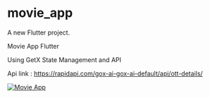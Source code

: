 # movie_app

A new Flutter project.

Movie App Flutter 

Using GetX State Management and API

Api link : https://rapidapi.com/gox-ai-gox-ai-default/api/ott-details/

[![Movie App](https://icon-library.com/images/movie-app-icon/movie-app-icon-0.jpg)](https://www.youtube.com/watch?v=EP5yA_bV-HY "Little red riding hood - Click to Watch!")
